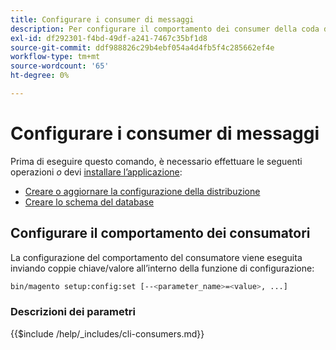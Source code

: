 ```yaml
---
title: Configurare i consumer di messaggi
description: Per configurare il comportamento dei consumer della coda di messaggi di Adobe Commerce, segui la procedura riportata di seguito.
exl-id: df292301-f4bd-49df-a241-7467c35bf1d8
source-git-commit: ddf988826c29b4ebf054a4d4fb5f4c285662ef4e
workflow-type: tm+mt
source-wordcount: '65'
ht-degree: 0%

---
```


# Configurare i consumer di messaggi

Prima di eseguire questo comando, è necessario effettuare le seguenti operazioni *o* devi [installare l’applicazione](../advanced.md):

* [Creare o aggiornare la configurazione della distribuzione](deployment.md)
* [Creare lo schema del database](database.md)

## Configurare il comportamento dei consumatori

La configurazione del comportamento del consumatore viene eseguita inviando coppie chiave/valore all’interno della funzione di configurazione:

```bash
bin/magento setup:config:set [--<parameter_name>=<value>, ...]
```

### Descrizioni dei parametri

{{$include /help/_includes/cli-consumers.md}}
